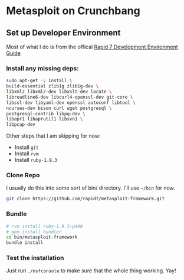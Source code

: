 # Metasploit on Crunchbang

## Set up Developer Environment

Most of what I do is from the offical [Rapid 7 Development Environment
Guide](https://github.com/rapid7/metasploit-framework/wiki/Setting-Up-a-Metasploit-Development-Environment)

### Install any missing deps:

```sh
sudo apt-get -y install \
build-essential zlib1g zlib1g-dev \
libxml2 libxml2-dev libxslt-dev locate \
libreadline6-dev libcurl4-openssl-dev git-core \
libssl-dev libyaml-dev openssl autoconf libtool \
ncurses-dev bison curl wget postgresql \
postgresql-contrib libpq-dev \
libapr1 libaprutil1 libsvn1 \
libpcap-dev
```

Other steps that I am skipping for now:

* Install `git`
* Install `rvm`
* Install `ruby-1.9.3`

### Clone Repo

I usually do this into some sort of bin/ directory. I'll use `~/bin` for now.

```sh
git clone https://github.com/rapid7/metasploit-framework.git
```

### Bundle 

```sh
# rvm install ruby-1.9.3-p448
# gem install bundler
cd bin/metasploit-framework
bundle install
```

### Test the installation

Just run `./msfconsole` to make sure that the whole thing working. Yay!
